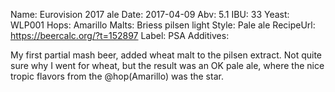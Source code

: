 Name: Eurovision 2017 ale
Date: 2017-04-09
Abv: 5.1
IBU: 33
Yeast: WLP001
Hops: Amarillo
Malts: Briess pilsen light
Style: Pale ale
RecipeUrl: https://beercalc.org/?t=152897
Label: PSA
Additives:

My first partial mash beer, added wheat malt to the pilsen extract. Not quite sure why I went for wheat, but the result was an OK pale ale, where the nice tropic flavors from the @hop(Amarillo) was the star.
